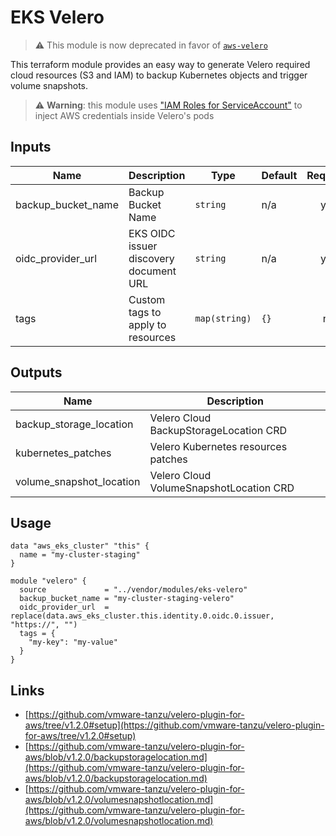 # EKS Velero

> ⚠️ This module is now deprecated in favor of [`aws-velero`](https://github.com/sighupio/fury-kubernetes-dr/tree/master/modules/aws-velero)

This terraform module provides an easy way to generate Velero required cloud resources (S3 and IAM) to backup
Kubernetes objects and trigger volume snapshots.

> ⚠️ **Warning**: this module uses ["IAM Roles for
> ServiceAccount"](https://docs.aws.amazon.com/eks/latest/userguide/iam-roles-for-service-accounts.html) to inject AWS credentials inside Velero's pods



## Inputs

| Name                 | Description                            | Type          | Default | Required |
| -------------------- | -------------------------------------- | ------------- | ------- | :------: |
| backup\_bucket\_name | Backup Bucket Name                     | `string`      | n/a     |   yes    |
| oidc\_provider\_url  | EKS OIDC issuer discovery document URL | `string`      | n/a     |   yes    |
| tags                 | Custom tags to apply to resources      | `map(string)` | `{}`    |   no     |

## Outputs

| Name                       | Description                             |
| -------------------------- | --------------------------------------- |
| backup\_storage\_location  | Velero Cloud BackupStorageLocation CRD  |
| kubernetes\_patches        | Velero Kubernetes resources patches     |
| volume\_snapshot\_location | Velero Cloud VolumeSnapshotLocation CRD |

## Usage

```hcl
data "aws_eks_cluster" "this" {
  name = "my-cluster-staging"
}

module "velero" {
  source             = "../vendor/modules/eks-velero"
  backup_bucket_name = "my-cluster-staging-velero"
  oidc_provider_url  = replace(data.aws_eks_cluster.this.identity.0.oidc.0.issuer, "https://", "")
  tags = {
    "my-key": "my-value"
  }
}
```

## Links

- [https://github.com/vmware-tanzu/velero-plugin-for-aws/tree/v1.2.0#setup](https://github.com/vmware-tanzu/velero-plugin-for-aws/tree/v1.2.0#setup)
- [https://github.com/vmware-tanzu/velero-plugin-for-aws/blob/v1.2.0/backupstoragelocation.md](https://github.com/vmware-tanzu/velero-plugin-for-aws/blob/v1.2.0/backupstoragelocation.md)
- [https://github.com/vmware-tanzu/velero-plugin-for-aws/blob/v1.2.0/volumesnapshotlocation.md](https://github.com/vmware-tanzu/velero-plugin-for-aws/blob/v1.2.0/volumesnapshotlocation.md)
